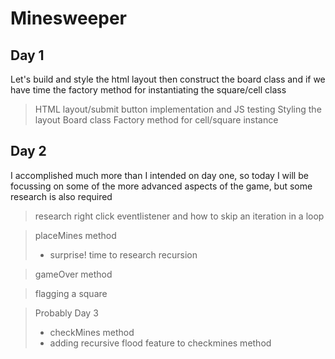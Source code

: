# **Minesweeper**


## Day 1
Let's build and style the html layout then construct the board class and if we have time the factory method for instantiating the square/cell class
>HTML layout/submit button implementation and JS testing
>Styling the layout
>Board class
>Factory method for cell/square instance

## Day 2
I accomplished much more than I intended on day one, so today I will be focussing on some of the more advanced aspects of the game, but some research is also required
> research right click eventlistener and how to skip an iteration in a loop

> placeMines method
>
> - surprise! time to research recursion

> gameOver method

> flagging a square

> Probably Day 3
>
> - checkMines method
> - adding recursive flood feature to checkmines method
